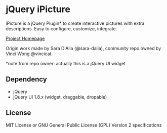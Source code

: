 # jQuery iPicture

iPicture is a jQuery Plugin* to create interactive pictures with extra descriptions.
Easy to configure, customize, integrate.

[Project Homepage](http://ipicture.justmybit.com/index.php)

Origin work made by Sara D'Alia (@sara-dalia), community repo owned by Vinci Wong @vincicat

*note from repo owner: actually this is a jQuery UI widget

## Dependency
- jQuery
- jQuery UI 1.8.x (widget, draggable, dropable)

## License
MIT License or GNU General Public License (GPL) Version 2 specifications
